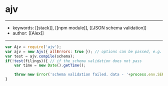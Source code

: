 # ajv
---
- keywords: [[stack]], [[npm module]], [[JSON schema validation]]
- author: [[Alex]]
---

```javascript
var Ajv = require('ajv'); 
var ajv = new Ajv({ allErrors: true }); // options can be passed, e.g. {allErrors: true}
var test = ajv.compile(schema);
if(!test(filings)){ // if the schema validation does not pass
	var time = new Date().getTime();

	throw new Error('schema validation failed. data - '+process.env.SERVER_HOST+'/output/job_'+job.id+'_data_'+time+'.json - '+ 'Issue -' + test.errors[0].keyword +': '+test.errors[0].dataPath+' '+test.errors[0].message+ ' - '+JSON.stringify(test.errors));
}
```
